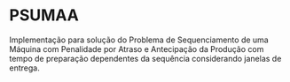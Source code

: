 # PSUMAA
Implementação para solução do Problema de Sequenciamento de uma Máquina com Penalidade por Atraso e Antecipação da Produção com tempo de preparação dependentes da sequência considerando janelas de entrega.
